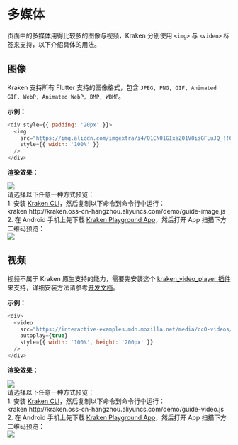# 多媒体

页面中的多媒体用得比较多的图像与视频，Kraken 分别使用 `<img>` 与 `<video>` 标签来支持，以下介绍具体的用法。

## 图像

Kraken 支持所有 Flutter 支持的图像格式，包含 `JPEG, PNG, GIF, Animated GIF, WebP, Animated WebP, BMP, WBMP`。

**示例：**

```js
<div style={{ padding: '20px' }}>
  <img
    src="https://img.alicdn.com/imgextra/i4/O1CN01GIxaZ01V0isGFLuJQ_!!6000000002591-2-tps-400-339.png"
    style={{ width: '100%' }}
  />
</div>
```

**渲染效果：**

<div className="code-preview">
  <img className="preview-image" src="https://img.alicdn.com/imgextra/i2/O1CN01bOyzka1nbVm4XjCs1_!!6000000005108-2-tps-720-1324.png" />

  <div className="preview-tips">
    <div className="preview-title">
      请选择以下任意一种方式预览：
    </div>
    <div className="preview-row">
      <div>
        1. 安装 <a href="/guide#快速体验-kraken">Kraken CLI</a>，然后复制以下命令到命令行中运行：
      </div>
      <div className="preview-code">
        kraken http://kraken.oss-cn-hangzhou.aliyuncs.com/demo/guide-image.js
      </div>
    </div>
    <div className="preview-row">
      <div>
        2. 在 Android 手机上先下载 <a href="/guide#kraken-playground" >Kraken Playground App</a>，然后打开 App 扫描下方二维码预览：
      </div>
      <img className="preview-qrcode" src="https://img.alicdn.com/imgextra/i3/O1CN01llXZG21IbHUBpiDnt_!!6000000000911-2-tps-200-200.png" />
    </div>
  </div>
</div>

## 视频

视频不属于 Kraken 原生支持的能力，需要先安装这个 [kraken_video_player 插件](https://pub.dev/packages/kraken_video_player)来支持，详细安装方法请参考[开发文档](/plugins/official/kraken_video_player)。

**示例：**

```js
<div>
  <video
    src="https://interactive-examples.mdn.mozilla.net/media/cc0-videos/flower.mp4"
    autoplay={true}
    style={{ width: '100%', height: '200px' }}
  />
</div>
```

**渲染效果：**

<div className="code-preview">
  <img className="preview-image" src="https://img.alicdn.com/imgextra/i1/O1CN01uFSWbo24k4e9pci5q_!!6000000007428-2-tps-720-1324.png" />

  <div className="preview-tips">
    <div className="preview-title">
      请选择以下任意一种方式预览：
    </div>
    <div className="preview-row">
      <div>
        1. 安装 <a href="/guide#快速体验-kraken">Kraken CLI</a>，然后复制以下命令到命令行中运行：
      </div>
      <div className="preview-code">
        kraken http://kraken.oss-cn-hangzhou.aliyuncs.com/demo/guide-video.js
      </div>
    </div>
    <div className="preview-row">
      <div>
        2. 在 Android 手机上先下载 <a href="/guide#kraken-playground" >Kraken Playground App</a>，然后打开 App 扫描下方二维码预览：
      </div>
      <img className="preview-qrcode" src="https://img.alicdn.com/imgextra/i1/O1CN01I0hsO41NlsjX2YLK8_!!6000000001611-2-tps-200-200.png" />
    </div>
  </div>
</div>
